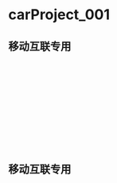 # carProject_001

## 移动互联专用


<br/>
<br/>
<br/>
<br/>
<br/>
<br/>
<br/>
<br/>
<br/>
<br/>



## 移动互联专用

